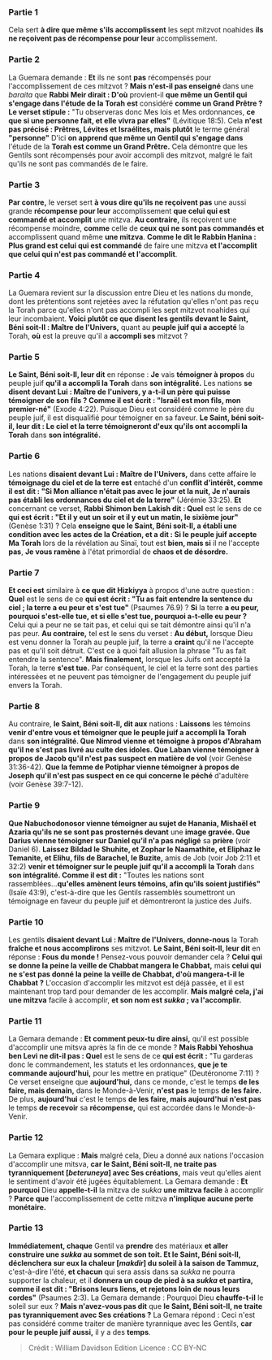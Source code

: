 
### Partie 1
Cela sert <b>à dire que même s'ils accomplissent</b> les sept mitzvot noahides <b>ils ne reçoivent pas de récompense pour leur</b> accomplissement.

### Partie 2
La Guemara demande : <b>Et</b> ils ne sont <b>pas</b> récompensés pour l'accomplissement de ces mitzvot ? <b>Mais n'est-il pas enseigné</b> dans une <i>baraita</i> que <b>Rabbi Meir dirait : D'où</b> provient-il <b>que même un Gentil qui s'engage dans l'étude de la Torah</b> <b>est</b> considéré <b>comme un Grand Prêtre ? Le verset stipule :</b> "Tu observeras donc Mes lois et Mes ordonnances, <b>ce que si une personne fait, et elle vivra par elles"</b> (Lévitique 18:5). Cela <b>n'est pas précisé : Prêtres, Lévites et Israélites, mais plutôt</b> le terme général <b>"personne"</b> D'ici <b>on apprend que même un Gentil qui s'engage dans</b> l'étude de la <b>Torah est comme un Grand Prêtre.</b> Cela démontre que les Gentils sont récompensés pour avoir accompli des mitzvot, malgré le fait qu'ils ne sont pas commandés de le faire.

### Partie 3
<b>Par contre,</b> le verset sert <b>à vous dire qu'ils ne reçoivent pas</b> une aussi grande <b>récompense pour leur</b> accomplissement <b>que celui qui est commandé et accomplit</b> une mitzva. <b>Au contraire,</b> ils reçoivent une récompense moindre, <b>comme</b> celle de <b>ceux qui ne sont pas commandés et</b> accomplissent quand même <b>une mitzva</b>. <b>Comme le dit le Rabbin Ḥanina : Plus grand est celui qui est commandé</b> de faire une mitzva <b>et l'accomplit</b> <b>que celui qui n'est pas commandé et l'accomplit</b>.

### Partie 4
La Guemara revient sur la discussion entre Dieu et les nations du monde, dont les prétentions sont rejetées avec la réfutation qu'elles n'ont pas reçu la Torah parce qu'elles n'ont pas accompli les sept mitzvot noahides qui leur incombaient. <b>Voici plutôt ce que disent les gentils devant le Saint, Béni soit-Il : Maître de l'Univers,</b> quant au <b>peuple juif qui a accepté</b> la Torah, <b>où</b> est la preuve qu'il a <b>accompli ses</b> mitzvot ?

### Partie 5
<b>Le Saint, Béni soit-Il, leur dit</b> en réponse : <b>Je</b> vais <b>témoigner à propos</b> du peuple juif <b>qu'il a accompli la Torah</b> dans <b>son intégralité.</b> Les nations <b>se disent devant Lui : Maître de l'univers, y a-t-il un père qui puisse témoigner de son fils ? Comme il est écrit : "Israël est mon fils, mon premier-né"</b> (Exode 4:22). Puisque Dieu est considéré comme le père du peuple juif, il est disqualifié pour témoigner en sa faveur. <b>Le Saint, béni soit-il, leur dit : Le ciel et la terre témoigneront d'eux qu'ils ont accompli la Torah</b> dans <b>son intégralité.</b>

### Partie 6
Les nations <b>disaient devant Lui : Maître de l'Univers,</b> dans cette affaire le <b>témoignage du ciel et de la terre est</b> entaché d'un <b>conflit d'intérêt, comme il est dit : "Si Mon alliance n'était pas avec le jour et la nuit, Je n'aurais pas établi les ordonnances du ciel et de la terre"</b> (Jérémie 33:25). <b>Et</b> concernant ce verset, <b>Rabbi Shimon ben Lakish dit : Quel</b> est le sens de ce <b>qui est écrit : "Et il y eut un soir et il y eut un matin, le sixième jour"</b> (Genèse 1:31) ? Cela <b>enseigne que le Saint, Béni soit-Il, a établi une condition avec les actes de la Création, et a dit : Si le peuple juif accepte Ma Torah</b> lors de la révélation au Sinaï, tout est <b>bien, mais si</b> il ne l'accepte <b>pas</b>, <b>Je vous ramène</b> à l'état primordial de <b>chaos et de désordre.</b>

### Partie 7
<b>Et ceci est</b> similaire à <b>ce que dit Ḥizkiyya</b> à propos d'une autre question : <b>Quel</b> est le sens de ce <b>qui est écrit : "Tu as fait entendre la sentence du ciel ; la terre a eu peur et s'est tue"</b> (Psaumes 76.9) ? <b>Si</b> la terre <b>a eu peur, pourquoi s'est-elle tue, et si elle s'est tue, pourquoi a-t-elle eu peur ?</b> Celui qui a peur ne se tait pas, et celui qui se tait démontre ainsi qu'il n'a pas peur. <b>Au contraire,</b> tel est le sens du verset : <b>Au début,</b> lorsque Dieu est venu donner la Torah au peuple juif, la terre a <b>craint</b> qu'il ne l'accepte pas et qu'il soit détruit. C'est ce à quoi fait allusion la phrase "Tu as fait entendre la sentence". <b>Mais finalement,</b> lorsque les Juifs ont accepté la Torah, la terre <b>s'est tue.</b> Par conséquent, le ciel et la terre sont des parties intéressées et ne peuvent pas témoigner de l'engagement du peuple juif envers la Torah.

### Partie 8
Au contraire, <b>le Saint, Béni soit-Il, dit aux</b> nations : <b>Laissons</b> les témoins <b>venir d'entre vous et témoigner que le peuple juif a accompli la Torah</b> dans <b>son intégralité. Que Nimrod vienne et témoigne à propos d'Abraham qu'il ne s'est pas livré au culte des idoles. Que Laban vienne témoigner à propos de Jacob qu'il n'est pas suspect en matière de vol</b> (voir Genèse 31:36-42). <b>Que la femme de Potiphar vienne témoigner à propos de Joseph qu'il n'est pas suspect en ce qui concerne le péché</b> d'adultère (voir Genèse 39:7-12).

### Partie 9
<b>Que Nabuchodonosor vienne témoigner au sujet de Hanania, Mishaël et Azaria qu'ils ne se sont pas prosternés devant</b> une <b>image gravée. Que Darius vienne témoigner sur Daniel qu'il n'a pas négligé</b> sa <b>prière</b> (voir Daniel 6). <b>Laissez Bildad le Shuhite, et Zophar le Naamathite, et Eliphaz le Temanite, et Elihu, fils de Barachel, le Buzite,</b> amis de Job (voir Job 2:11 et 32:2) <b>venir et témoigner sur le peuple juif qu'il a accompli la Torah</b> dans <b>son intégralité. Comme il est dit :</b> "Toutes les nations sont rassemblées...<b>qu'elles amènent leurs témoins, afin qu'ils soient justifiés"</b> (Isaïe 43:9), c'est-à-dire que les Gentils rassemblés soumettront un témoignage en faveur du peuple juif et démontreront la justice des Juifs.

### Partie 10
Les gentils <b>disaient devant Lui : Maître de l'Univers, donne-nous</b> la Torah <b>fraîche et nous accomplirons</b> ses mitzvot. <b>Le Saint, Béni soit-Il, leur dit</b> en réponse : <b>Fous du monde !</b> Pensez-vous pouvoir demander cela ? <b>Celui qui se donne la peine la veille de Chabbat mangera le Chabbat,</b> mais <b>celui qui ne s'est pas donné la peine la veille de Chabbat, d'où mangera-t-il le Chabbat ?</b> L'occasion d'accomplir les mitzvot est déjà passée, et il est maintenant trop tard pour demander de les accomplir. <b>Mais malgré cela, j'ai une mitzva</b> facile à accomplir, <b>et son nom est <i>sukka</i> ; va l'accomplir.</b>

### Partie 11
La Gemara demande : <b>Et comment peux-tu dire ainsi,</b> qu'il est possible d'accomplir une mitsva après la fin de ce monde ? <b>Mais Rabbi Yehoshua ben Levi ne dit-il pas : Quel</b> est le sens de ce <b>qui est écrit :</b> "Tu garderas donc le commandement, les statuts et les ordonnances, <b>que je te commande aujourd'hui,</b> pour les mettre en pratique" (Deutéronome 7:11) ? Ce verset enseigne que <b>aujourd'hui,</b> dans ce monde, c'est le temps <b>de les faire, mais demain,</b> dans le Monde-à-Venir, <b>n'est pas</b> le temps <b>de les faire.</b> De plus, <b>aujourd'hui</b> c'est le temps <b>de les faire, mais aujourd'hui n'est pas</b> le temps <b>de recevoir</b> sa <b>récompense,</b> qui est accordée dans le Monde-à-Venir.

### Partie 12
La Gemara explique : <b>Mais</b> malgré cela, Dieu a donné aux nations l'occasion d'accomplir une mitsva, <b>car le Saint, Béni soit-Il, ne traite pas tyranniquement [<i>beteruneya</i>] avec Ses créations,</b> mais veut qu'elles aient le sentiment d'avoir été jugées équitablement. La Gemara demande : <b>Et pourquoi</b> Dieu <b>appelle-t-il</b> la mitzva de <i>sukka</i> <b>une mitzva facile</b> à accomplir ? <b>Parce que</b> l'accomplissement de cette mitzva <b>n'implique aucune perte monétaire.</b>

### Partie 13
<b>Immédiatement, chaque</b> Gentil va <b>prendre</b> des matériaux <b>et aller construire une <i>sukka</i> au sommet de son toit. Et le Saint, Béni soit-Il,</b> <b>déclenchera sur eux la chaleur [<i>makdir</i>] du soleil à la saison de Tammuz,</b> c'est-à-dire l'été, <b>et chacun</b> qui sera assis dans sa <i>sukka</i> ne pourra supporter la chaleur, et il <b>donnera un coup de pied à sa <i>sukka</i> et partira, comme il est dit : "Brisons leurs liens, et rejetons loin de nous leurs cordes"</b> (Psaumes 2:3). La Gemara demande : Pourquoi Dieu <b>chauffe-t-il</b> le soleil sur eux ? <b>Mais n'avez-vous pas dit</b> que <b>le Saint, Béni soit-Il, ne traite pas tyranniquement avec Ses créations ?</b> La Gemara répond : Ceci n'est pas considéré comme traiter de manière tyrannique avec les Gentils, <b>car pour le peuple juif aussi,</b> il y a des <b>temps</b>.

>Crédit : William Davidson Edition
>Licence : CC BY-NC